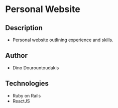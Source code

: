 # Personal Website

## Description
* Personal website outlining experience and skills.

## Author
* Dino Dourountoudakis

## Technologies

* Ruby on Rails
* ReactJS
